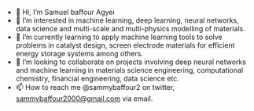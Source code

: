 - 👋 Hi, I’m Samuel baffour Agyei
- 👀 I’m interested in machine learning, deep learning, neural networks, data science and multi-scale and multi-physics modelling of materials.  
- 🌱 I’m currently learning to apply machine learning tools to solve problems in catalyst design, screen electrode materials for efficient energy storage systems among others.
- 💞️ I’m looking to collaborate on projects involving deep neural networks and machine learning in materials science engineering, computational chemistry, financial engineering, data science etc. 
- 📫 How to reach me @sammybaffour2 on twitter, sammybaffour2000@gmail.com via email.

<!---
Sammybaffour/Sammybaffour is a ✨ special ✨ repository because its `README.md` (this file) appears on your GitHub profile.
You can click the Preview link to take a look at your changes.
--->
